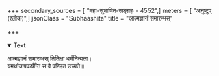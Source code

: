 +++
secondary_sources = [ "महा-सुभाषित-सङ्ग्रहः - 4552",]
meters = [ "अनुष्टुप् (श्लोक)",]
jsonClass = "Subhaashita"
title = "आत्मज्ञानं समारम्भस्"

+++

<details open><summary>Text</summary>

आत्मज्ञानं समारम्भस् तितिक्षा धर्मनित्यता।  
यमर्थान्नापकर्षन्ति स वै पण्डित उच्यते॥
</details>
